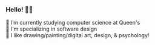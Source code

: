 ### Hello! 🤩✨

🌼 I’m currently studying computer science at Queen's  
🌼 I'm specializing in software design  
🌼 I like drawing/painting/digital art, design, & psychology!  
